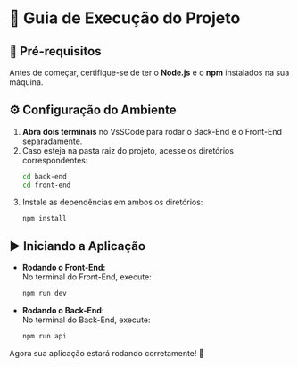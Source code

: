 # 🚀 Guia de Execução do Projeto

## 📌 Pré-requisitos

Antes de começar, certifique-se de ter o **Node.js** e o **npm** instalados na sua máquina.

## ⚙️ Configuração do Ambiente

1. **Abra dois terminais** no VsSCode para rodar o Back-End e o Front-End separadamente.
2. Caso esteja na pasta raiz do projeto, acesse os diretórios correspondentes:
   ```sh
   cd back-end
   cd front-end
   ```
3. Instale as dependências em ambos os diretórios:
   ```sh
   npm install
   ```

## ▶️ Iniciando a Aplicação

- **Rodando o Front-End:**\
  No terminal do Front-End, execute:

  ```sh
  npm run dev
  ```

- **Rodando o Back-End:**\
  No terminal do Back-End, execute:

  ```sh
  npm run api
  ```

Agora sua aplicação estará rodando corretamente! 🚀

